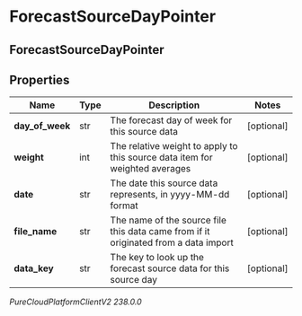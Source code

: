 # ForecastSourceDayPointer

## ForecastSourceDayPointer

## Properties

|Name | Type | Description | Notes|
|------------ | ------------- | ------------- | -------------|
| **day_of_week** | str | The forecast day of week for this source data | [optional] |
| **weight** | int | The relative weight to apply to this source data item for weighted averages | [optional] |
| **date** | str | The date this source data represents, in yyyy-MM-dd format | [optional] |
| **file_name** | str | The name of the source file this data came from if it originated from a data import | [optional] |
| **data_key** | str | The key to look up the forecast source data for this source day | [optional] |



_PureCloudPlatformClientV2 238.0.0_
